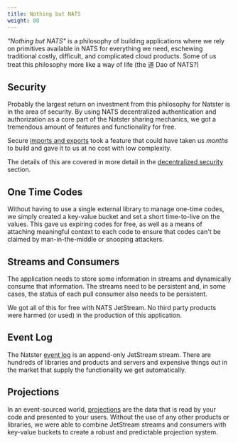 ```yaml
---
title: Nothing but NATS
weight: 80
---
```


_"Nothing but NATS"_ is a philosophy of building applications where we rely on primitives available in NATS for everything we need, eschewing traditional costly, difficult, and complicated cloud products. Some of us treat this philosophy more like a way of life (the 道 Dao of NATS?)

## Security
Probably the largest return on investment from this philosophy for Natster is in the area of security. By using NATS decentralized authentication and authorization as a core part of the Natster sharing mechanics, we got a tremendous amount of features and functionality for free. 

Secure [imports and exports](../secure-sharing) took a feature that could have taken us _months_ to build and gave it to us at no cost with low complexity.

The details of this are covered in more detail in the [decentralized security](../decentralized-security) section.

## One Time Codes
Without having to use a single external library to manage one-time codes, we simply created a key-value bucket and set a short time-to-live on the values. This gave us expiring codes for free, as well as a means of attaching meaningful context to each code to ensure that codes can't be claimed by man-in-the-middle or snooping attackers.

## Streams and Consumers
The application needs to store some information in streams and dynamically consume that information. The streams need to be persistent and, in some cases, the status of each pull consumer also needs to be persistent.

We got all of this for free with NATS JetStream. No third party products were harmed (or used) in the production of this application.

## Event Log
The Natster [event log](../global-event-log) is an append-only JetStream stream. There are hundreds of libraries and products and servers and expensive things out in the market that supply the functionality we get automatically.

## Projections
In an event-sourced world, [projections](https://event-driven.io/en/projections_and_read_models_in_event_driven_architecture/) are the data that is read by your code and presented to your users. Without the use of any other products or libraries, we were able to combine JetStream streams and consumers with key-value buckets to create a robust and predictable projection system.



